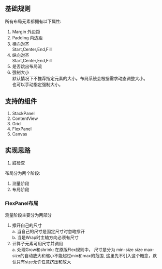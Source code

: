 ## 基础规则
所有布局元素都拥有以下属性:
1. Margin 外边距
2. Padding 内边距
3. 横向对齐   
    Start,Center,End,Fill  
4. 纵向对齐  
    Start,Center,End,Fill
5. 是否跳出布局流
6. 强制大小  
默认情况下不推荐指定元素的大小，布局系统会根据需求动态调整大小。  
也可以手动指定强制大小。

## 支持的组件
1. StackPanel
2. ContentView
3. Grid
4. FlexPanel
5. Canvas

## 实现思路
1. 脏检查

布局分为两个阶段:  
1. 测量阶段  
2. 布局阶段  


### FlexPanel布局
测量阶段主要分为两部分     
1. 撑开自己的尺寸  
     a. 当自己的尺寸是固定尺寸时忽略撑开  
     b. 当是Wrap时主轴方向必须有尺寸  
2. 计算子元素可用尺寸并调用  
     a. 处理Grow和shrink: 在原版Flex规则中，
        尺寸是分为 min-size size max-size的自动放大和缩小不能超过min和max的范围,
        这里先不引入这个概念，默认只有size允许任意挤压和放大